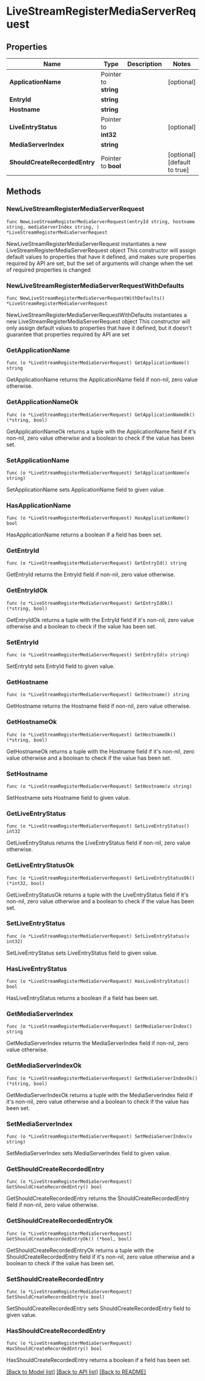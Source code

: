 # LiveStreamRegisterMediaServerRequest

## Properties

Name | Type | Description | Notes
------------ | ------------- | ------------- | -------------
**ApplicationName** | Pointer to **string** |  | [optional] 
**EntryId** | **string** |  | 
**Hostname** | **string** |  | 
**LiveEntryStatus** | Pointer to **int32** |  | [optional] 
**MediaServerIndex** | **string** |  | 
**ShouldCreateRecordedEntry** | Pointer to **bool** |  | [optional] [default to true]

## Methods

### NewLiveStreamRegisterMediaServerRequest

`func NewLiveStreamRegisterMediaServerRequest(entryId string, hostname string, mediaServerIndex string, ) *LiveStreamRegisterMediaServerRequest`

NewLiveStreamRegisterMediaServerRequest instantiates a new LiveStreamRegisterMediaServerRequest object
This constructor will assign default values to properties that have it defined,
and makes sure properties required by API are set, but the set of arguments
will change when the set of required properties is changed

### NewLiveStreamRegisterMediaServerRequestWithDefaults

`func NewLiveStreamRegisterMediaServerRequestWithDefaults() *LiveStreamRegisterMediaServerRequest`

NewLiveStreamRegisterMediaServerRequestWithDefaults instantiates a new LiveStreamRegisterMediaServerRequest object
This constructor will only assign default values to properties that have it defined,
but it doesn't guarantee that properties required by API are set

### GetApplicationName

`func (o *LiveStreamRegisterMediaServerRequest) GetApplicationName() string`

GetApplicationName returns the ApplicationName field if non-nil, zero value otherwise.

### GetApplicationNameOk

`func (o *LiveStreamRegisterMediaServerRequest) GetApplicationNameOk() (*string, bool)`

GetApplicationNameOk returns a tuple with the ApplicationName field if it's non-nil, zero value otherwise
and a boolean to check if the value has been set.

### SetApplicationName

`func (o *LiveStreamRegisterMediaServerRequest) SetApplicationName(v string)`

SetApplicationName sets ApplicationName field to given value.

### HasApplicationName

`func (o *LiveStreamRegisterMediaServerRequest) HasApplicationName() bool`

HasApplicationName returns a boolean if a field has been set.

### GetEntryId

`func (o *LiveStreamRegisterMediaServerRequest) GetEntryId() string`

GetEntryId returns the EntryId field if non-nil, zero value otherwise.

### GetEntryIdOk

`func (o *LiveStreamRegisterMediaServerRequest) GetEntryIdOk() (*string, bool)`

GetEntryIdOk returns a tuple with the EntryId field if it's non-nil, zero value otherwise
and a boolean to check if the value has been set.

### SetEntryId

`func (o *LiveStreamRegisterMediaServerRequest) SetEntryId(v string)`

SetEntryId sets EntryId field to given value.


### GetHostname

`func (o *LiveStreamRegisterMediaServerRequest) GetHostname() string`

GetHostname returns the Hostname field if non-nil, zero value otherwise.

### GetHostnameOk

`func (o *LiveStreamRegisterMediaServerRequest) GetHostnameOk() (*string, bool)`

GetHostnameOk returns a tuple with the Hostname field if it's non-nil, zero value otherwise
and a boolean to check if the value has been set.

### SetHostname

`func (o *LiveStreamRegisterMediaServerRequest) SetHostname(v string)`

SetHostname sets Hostname field to given value.


### GetLiveEntryStatus

`func (o *LiveStreamRegisterMediaServerRequest) GetLiveEntryStatus() int32`

GetLiveEntryStatus returns the LiveEntryStatus field if non-nil, zero value otherwise.

### GetLiveEntryStatusOk

`func (o *LiveStreamRegisterMediaServerRequest) GetLiveEntryStatusOk() (*int32, bool)`

GetLiveEntryStatusOk returns a tuple with the LiveEntryStatus field if it's non-nil, zero value otherwise
and a boolean to check if the value has been set.

### SetLiveEntryStatus

`func (o *LiveStreamRegisterMediaServerRequest) SetLiveEntryStatus(v int32)`

SetLiveEntryStatus sets LiveEntryStatus field to given value.

### HasLiveEntryStatus

`func (o *LiveStreamRegisterMediaServerRequest) HasLiveEntryStatus() bool`

HasLiveEntryStatus returns a boolean if a field has been set.

### GetMediaServerIndex

`func (o *LiveStreamRegisterMediaServerRequest) GetMediaServerIndex() string`

GetMediaServerIndex returns the MediaServerIndex field if non-nil, zero value otherwise.

### GetMediaServerIndexOk

`func (o *LiveStreamRegisterMediaServerRequest) GetMediaServerIndexOk() (*string, bool)`

GetMediaServerIndexOk returns a tuple with the MediaServerIndex field if it's non-nil, zero value otherwise
and a boolean to check if the value has been set.

### SetMediaServerIndex

`func (o *LiveStreamRegisterMediaServerRequest) SetMediaServerIndex(v string)`

SetMediaServerIndex sets MediaServerIndex field to given value.


### GetShouldCreateRecordedEntry

`func (o *LiveStreamRegisterMediaServerRequest) GetShouldCreateRecordedEntry() bool`

GetShouldCreateRecordedEntry returns the ShouldCreateRecordedEntry field if non-nil, zero value otherwise.

### GetShouldCreateRecordedEntryOk

`func (o *LiveStreamRegisterMediaServerRequest) GetShouldCreateRecordedEntryOk() (*bool, bool)`

GetShouldCreateRecordedEntryOk returns a tuple with the ShouldCreateRecordedEntry field if it's non-nil, zero value otherwise
and a boolean to check if the value has been set.

### SetShouldCreateRecordedEntry

`func (o *LiveStreamRegisterMediaServerRequest) SetShouldCreateRecordedEntry(v bool)`

SetShouldCreateRecordedEntry sets ShouldCreateRecordedEntry field to given value.

### HasShouldCreateRecordedEntry

`func (o *LiveStreamRegisterMediaServerRequest) HasShouldCreateRecordedEntry() bool`

HasShouldCreateRecordedEntry returns a boolean if a field has been set.


[[Back to Model list]](../README.md#documentation-for-models) [[Back to API list]](../README.md#documentation-for-api-endpoints) [[Back to README]](../README.md)


